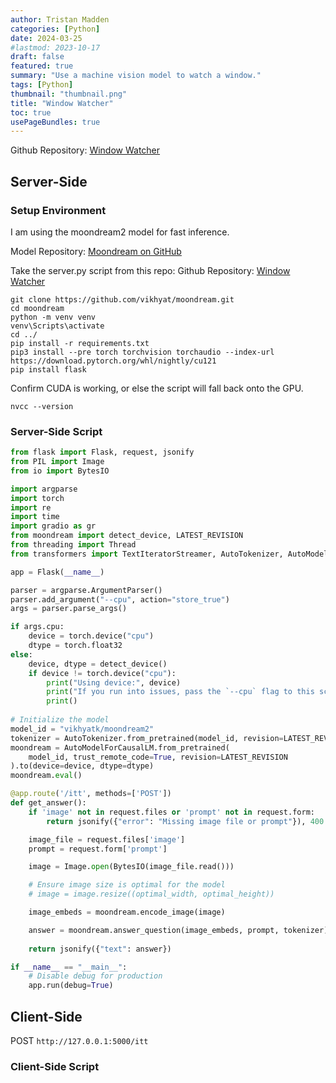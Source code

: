 ```yaml
---
author: Tristan Madden
categories: [Python]
date: 2024-03-25
#lastmod: 2023-10-17
draft: false
featured: true
summary: "Use a machine vision model to watch a window."
tags: [Python]
thumbnail: "thumbnail.png"
title: "Window Watcher"
toc: true
usePageBundles: true
---
```


Github Repository: <a href="https://github.com/vikhyat/moondream">Window Watcher</a>

## Server-Side

### Setup Environment

I am using the moondream2 model for fast inference. 

Model Repository: <a href="https://github.com/vikhyat/moondream">Moondream on GitHub</a>

Take the server.py script from this repo: Github Repository: <a href="https://github.com/vikhyat/moondream">Window Watcher</a>

```
git clone https://github.com/vikhyat/moondream.git
cd moondream
python -m venv venv
venv\Scripts\activate
cd ../
pip install -r requirements.txt
pip3 install --pre torch torchvision torchaudio --index-url https://download.pytorch.org/whl/nightly/cu121
pip install flask
```
Confirm CUDA is working, or else the script will fall back onto the GPU.
```shell
nvcc --version
```

### Server-Side Script

```python
from flask import Flask, request, jsonify
from PIL import Image
from io import BytesIO

import argparse
import torch
import re
import time
import gradio as gr
from moondream import detect_device, LATEST_REVISION
from threading import Thread
from transformers import TextIteratorStreamer, AutoTokenizer, AutoModelForCausalLM

app = Flask(__name__)

parser = argparse.ArgumentParser()
parser.add_argument("--cpu", action="store_true")
args = parser.parse_args()

if args.cpu:
    device = torch.device("cpu")
    dtype = torch.float32
else:
    device, dtype = detect_device()
    if device != torch.device("cpu"):
        print("Using device:", device)
        print("If you run into issues, pass the `--cpu` flag to this script.")
        print()
        
# Initialize the model
model_id = "vikhyatk/moondream2"
tokenizer = AutoTokenizer.from_pretrained(model_id, revision=LATEST_REVISION)
moondream = AutoModelForCausalLM.from_pretrained(
    model_id, trust_remote_code=True, revision=LATEST_REVISION
).to(device=device, dtype=dtype)
moondream.eval()

@app.route('/itt', methods=['POST'])
def get_answer():
    if 'image' not in request.files or 'prompt' not in request.form:
        return jsonify({"error": "Missing image file or prompt"}), 400

    image_file = request.files['image']
    prompt = request.form['prompt']

    image = Image.open(BytesIO(image_file.read()))

    # Ensure image size is optimal for the model
    # image = image.resize((optimal_width, optimal_height))

    image_embeds = moondream.encode_image(image)

    answer = moondream.answer_question(image_embeds, prompt, tokenizer)
    
    return jsonify({"text": answer})

if __name__ == "__main__":
    # Disable debug for production
    app.run(debug=True)

```

## Client-Side

POST `http://127.0.0.1:5000/itt`

### Client-Side Script

